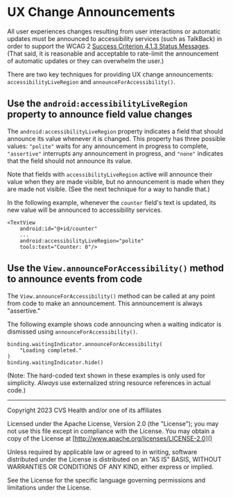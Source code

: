 # UX Change Announcements
All user experiences changes resulting from user interactions or automatic updates must be announced to accessibility services (such as TalkBack) in order to support the WCAG 2 [Success Criterion 4.1.3 Status Messages](https://www.w3.org/TR/WCAG21/#status-messages). (That said, it is reasonable and acceptable to rate-limit the announcement of automatic updates or they can overwhelm the user.)

There are two key techniques for providing UX change announcements: `accessibilityLiveRegion` and `announceForAccessibility()`.

## Use the `android:accessibilityLiveRegion` property to announce field value changes

The `android:accessibilityLiveRegion` property indicates a field that should announce its value whenever it is changed. This property has three possible values: `"polite"` waits for any announcement in progress to complete, `"assertive"` interrupts any announcement in progress, and `"none"` indicates that the field should not announce its value.

Note that fields with `accessibilityLiveRegion` active will announce their value when they are made visible, but no announcement is made when they are made not visible. (See the next technique for a way to handle that.)

In the following example, whenever the `counter` field's text is updated, its new value will be announced to accessibility services.

```
<TextView
    android:id="@+id/counter"
    ...
    android:accessibilityLiveRegion="polite"
    tools:text="Counter: 0"/>
```

## Use the `View.announceForAccessibility()` method to announce events from code

The `View.announceForAccessibility()` method can be called at any point from code to make an announcement. This announcement is always "assertive."

The following example shows code announcing when a waiting indicator is dismissed using `announceForAccessibility()`. 

```
binding.waitingIndicator.announceForAccessibility(
    "Loading completed."
)
binding.waitingIndicator.hide()
```

(Note: The hard-coded text shown in these examples is only used for simplicity. _Always_ use externalized string resource references in actual code.)

----

Copyright 2023 CVS Health and/or one of its affiliates
   
Licensed under the Apache License, Version 2.0 (the "License");
you may not use this file except in compliance with the License.
You may obtain a copy of the License at
[http://www.apache.org/licenses/LICENSE-2.0]()
       
Unless required by applicable law or agreed to in writing, software
distributed under the License is distributed on an "AS IS" BASIS,
WITHOUT WARRANTIES OR CONDITIONS OF ANY KIND, either express or implied.
   
See the License for the specific language governing permissions and
limitations under the License.